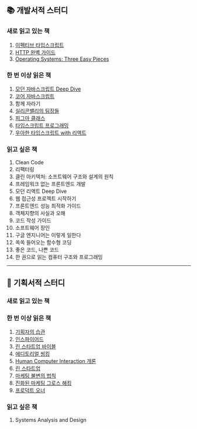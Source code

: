## 📚 개발서적 스터디

### 새로 읽고 있는 책

1. [이펙티브 타입스크립트](https://github.com/salmonco/book-study/tree/main/%EC%9D%B4%ED%8E%99%ED%8B%B0%EB%B8%8C%20%ED%83%80%EC%9E%85%EC%8A%A4%ED%81%AC%EB%A6%BD%ED%8A%B8)
2. [HTTP 완벽 가이드](https://github.com/salmonco/book-study/tree/main/HTTP%20%EC%99%84%EB%B2%BD%20%EA%B0%80%EC%9D%B4%EB%93%9C)
3. [Operating Systems: Three Easy Pieces](https://github.com/salmonco/book-study/tree/main/Operating%20Systems%3A%20Three%20Easy%20Pieces)

### 한 번 이상 읽은 책

1. [모던 자바스크립트 Deep Dive](https://github.com/salmonco/book-study/tree/main/%EB%AA%A8%EB%8D%98%20%EC%9E%90%EB%B0%94%EC%8A%A4%ED%81%AC%EB%A6%BD%ED%8A%B8%20Deep%20Dive)
2. [코어 자바스크립트](https://github.com/salmonco/book-study/tree/main/%EC%BD%94%EC%96%B4%20%EC%9E%90%EB%B0%94%EC%8A%A4%ED%81%AC%EB%A6%BD%ED%8A%B8)
3. 함께 자라기
4. [실리콘밸리의 팀장들](https://github.com/salmonco/book-study/tree/main/%EC%8B%A4%EB%A6%AC%EC%BD%98%EB%B0%B8%EB%A6%AC%EC%9D%98%20%ED%8C%80%EC%9E%A5%EB%93%A4)
5. [피그마 클래스](http://github.com/salmonco/book-study/tree/main/%ED%94%BC%EA%B7%B8%EB%A7%88%20%ED%81%B4%EB%9E%98%EC%8A%A4)
6. [타입스크립트 프로그래밍](https://github.com/salmonco/book-study/tree/main/%ED%83%80%EC%9E%85%EC%8A%A4%ED%81%AC%EB%A6%BD%ED%8A%B8%20%ED%94%84%EB%A1%9C%EA%B7%B8%EB%9E%98%EB%B0%8D)
7. [우아한 타입스크립트 with 리액트](https://github.com/salmonco/book-study/tree/main/%EC%9A%B0%EC%95%84%ED%95%9C%20%ED%83%80%EC%9E%85%EC%8A%A4%ED%81%AC%EB%A6%BD%ED%8A%B8%20with%20%EB%A6%AC%EC%95%A1%ED%8A%B8)

### 읽고 싶은 책

1. Clean Code
2. 리팩터링
3. 클린 아키텍처: 소프트웨어 구조와 설계의 원칙
4. 프레임워크 없는 프론트엔드 개발
5. 모던 리액트 Deep Dive
6. 웹 접근성 프로젝트 시작하기
7. 프론트엔드 성능 최적화 가이드
8. 객체지향의 사실과 오해
9. 코드 작성 가이드
10. 소프트웨어 장인
11. 구글 엔지니어는 이렇게 일한다
12. 쏙쏙 들어오는 함수형 코딩
13. 좋은 코드, 나쁜 코드
14. 한 권으로 읽는 컴퓨터 구조와 프로그래밍

---

## 📙 기획서적 스터디

### 새로 읽고 있는 책



### 한 번 이상 읽은 책

1. [기획자의 습관](https://github.com/salmonco/book-study/tree/main/%EA%B8%B0%ED%9A%8D%EC%9E%90%EC%9D%98%20%EC%8A%B5%EA%B4%80)
2. [인스파이어드](https://github.com/salmonco/book-study/tree/main/%EC%9D%B8%EC%8A%A4%ED%8C%8C%EC%9D%B4%EC%96%B4%EB%93%9C)
3. [린 스타트업 바이블](https://github.com/salmonco/book-study/tree/main/%EB%A6%B0%20%EC%8A%A4%ED%83%80%ED%8A%B8%EC%97%85%20%EB%B0%94%EC%9D%B4%EB%B8%94)
4. [에디토리얼 씽킹](https://github.com/salmonco/book-study/tree/main/%EC%97%90%EB%94%94%ED%86%A0%EB%A6%AC%EC%96%BC%20%EC%94%BD%ED%82%B9)
5. [Human Computer Interaction 개론](https://github.com/salmonco/book-study/tree/main/Human%20Computer%20Interaction%20%EA%B0%9C%EB%A1%A0)
6. [린 스타트업](https://github.com/salmonco/book-study/tree/main/%EB%A6%B0%20%EC%8A%A4%ED%83%80%ED%8A%B8%EC%97%85)
7. [마케팅 불변의 법칙](https://github.com/salmonco/book-study/tree/main/%EB%A7%88%EC%BC%80%ED%8C%85%20%EB%B6%88%EB%B3%80%EC%9D%98%20%EB%B2%95%EC%B9%99)
8. [진화된 마케팅 그로스 해킹](https://github.com/salmonco/book-study/tree/main/%EC%A7%84%ED%99%94%EB%90%9C%20%EB%A7%88%EC%BC%80%ED%8C%85%20%EA%B7%B8%EB%A1%9C%EC%8A%A4%20%ED%95%B4%ED%82%B9)
9. [프로덕트 오너](https://github.com/salmonco/book-study/tree/main/%ED%94%84%EB%A1%9C%EB%8D%95%ED%8A%B8%20%EC%98%A4%EB%84%88)

### 읽고 싶은 책

1. Systems Analysis and Design
